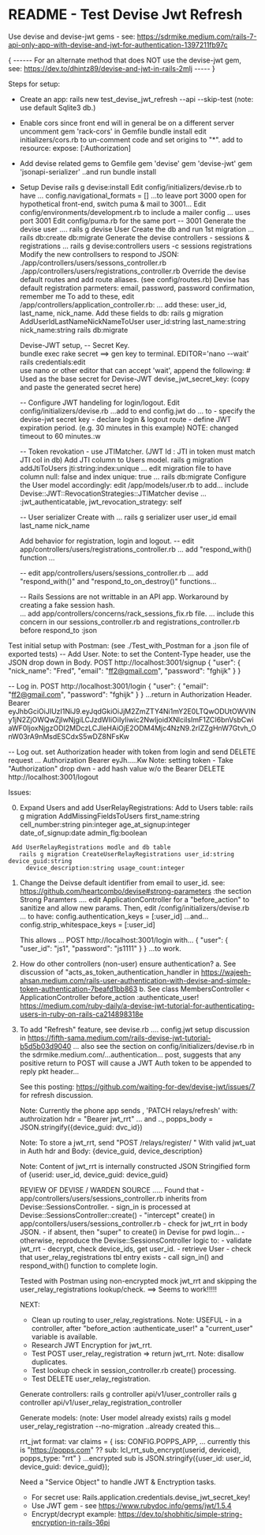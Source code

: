 # README - Test Devise Jwt Refresh 

Use devise and devise-jwt gems - see: 
  https://sdrmike.medium.com/rails-7-api-only-app-with-devise-and-jwt-for-authentication-1397211fb97c

{ ------ 
  For an alternate method that does NOT use the devise-jwt gem, see:
   https://dev.to/dhintz89/devise-and-jwt-in-rails-2mlj
 ----- }

Steps for setup:
  - Create an app:  rails new test_devise_jwt_refresh --api --skip-test
    (note: use default Sqlite3 db.)

  - Enable cors since front end will in general be on a different server
    uncomment  gem 'rack-cors' in Gemfile
    bundle install
    edit initializers/cors.rb  to
      un-comment code and set origins to "*".
      add to resource: expose: [:Authorization]

  - Add devise related gems to Gemfile
     gem 'devise'
     gem 'devise-jwt'
     gem 'jsonapi-serializer'
     ..and run   bundle install

  - Setup Devise
     rails g devise:install
     Edit config/initializers/devise.rb to have ... config.navigational_formats = []
     ...to leave port 3000 open for hypothetical front-end, switch puma & mail to 3001...
     Edit config/environments/development.rb  to include a mailer config ... uses port 3001
     Edit config/puma.rb    for the same port -- 3001
     Generate the devise user .... rails g devise User
     Create the db and run 1st migration ... rails db:create db:migrate
     Generate the devise controllers - sessions & registrations  ...
       rails g devise:controllers users -c sessions registrations
     Modify the new controllsers to respond to JSON:
      ./app/controllers/users/sessons_controller.rb 
      ./app/controllers/users/registrations_controller.rb 
     Override the devise default routes and add route aliases. (see config/routes.rb)
     Devise has default registration parmeters:
       email, password, password confirmation, remember me
     To add to these, edit  /app/controllers/application_controller.rb:
       ... add these: user_id, last_name, nick_name.
     Add these fields to db: 
       rails g migration AddUserIdLastNameNickNameToUser user_id:string last_name:string nick_name:string
       rails db:migrate

     Devise-JWT setup,
       -- Secret Key.  
         bundle exec rake secret   ==> gen key to terminal.
         EDITOR='nano --wait' rails credentials:edit  
          use nano or other editor that can accept 'wait', append the following:
            # Used as the base secret for Devise-JWT 
            devise_jwt_secret_key: (copy and paste the generated secret here)
            
       -- Configure JWT handeling for login/logout.
         Edit config/initializers/devise.rb  ...add to end config.jwt do ... to
            - specify the devise-jwt secret key
            - declare login & logout route
            - define JWT expiration period.  (e.g. 30 minutes in this example)
              NOTE: changed timeout to 60 minutes.:w

       -- Token revokation - use JTIMatcher.  (JWT Id : JTI in token must match JTI col in db)
         Add JTI column to Users model.
         rails g migration addJtiToUsers jti:string:index:unique
         ... edit migration file to have column null: false and index unique: true ...
         rails db:migrate
         Configure the User model accordingly:  edit /app/models/user.rb  to add...
            include Devise::JWT::RevocationStrategies::JTIMatcher
            devise ... :jwt_authenticatable, jwt_revocation_strategy: self

       -- User serializer
         Create with ... rails g serializer user user_id email last_name nick_name

     Add behavior for registration, login and logout.
       -- edit app/controllers/users/registrations_controller.rb
          ... add "respond_with() function ...

       -- edit app/controllers/users/sessions_controller.rb
          ... add "respond_with()" and "respond_to_on_destroy()" functions...

       -- Rails Sessions are not writtable in an API app.  Workaround by creating
          a fake session hash.  
          ... add app/controllers/concerns/rack_sessions_fix.rb file.
          ... include this concern in our sessions_controller.rb and 
              registrations_controller.rb before respond_to :json

Test initial setup with Postman:
  (see ./Test_with_Postman  for a .json file of exported tests)
  -- Add User.   Note: to set the Content-Type header, use the JSON drop down in Body.
     POST http://localhost:3001/signup
     { "user": { "nick_name": "Fred", "email": "ff2@gmail.com", "password": "fghijk" } }

  -- Log in. 
     POST http://localhost:3001/login
     { "user": { "email": "ff2@gmail.com", "password": "fghijk" } }
     ...return in Authorization Header.
     Bearer eyJhbGciOiJIUzI1NiJ9.eyJqdGkiOiJjM2ZmZTY4Ni1mY2E0LTQwODUtOWVlNy1jN2ZjOWQwZjIwNjgiLCJzdWIiOiIyIiwic2NwIjoidXNlciIsImF1ZCI6bnVsbCwiaWF0IjoxNjgzODI2MDczLCJleHAiOjE2ODM4Mjc4NzN9.2rIZZgHnW7Gtvh_OnW03rA9nMsdESCdxS5wDZ8NFsKw

  -- Log out.  set Authorization header with token from login and send DELETE request
      ... Authorization  Bearer eyJh.....Kw
       Note: setting token - Take "Authorization" drop dwn - add hash value w/o the Bearer
     DELETE http://localhost:3001/logout

Issues:

  00. Expand Users and add UserRelayRegistrations:
     Add to Users table:
       rails g migration AddMissingFieldsToUsers first_name:string cell_number:string 
            pin:integer age_at_signup:integer date_of_signup:date admin_flg:boolean

     Add UserRelayRegistrations modle and db table
       rails g migration CreateUserRelayRegistrations user_id:string device_guid:string 
         device_description:string usage_count:integer
  

  01. Change the Deivse default identifier from email to user_id.
      see: https://github.com/heartcombo/devise#strong-parameters :the section Strong Paramters
      .... edit ApplicationController for a "before_action" to sanitize and allow new params.
      Then, edit  /config/initializers/devise.rb  ...  to have:
          config.authentication_keys = [:user_id]
              ...and...
          config.strip_whitespace_keys = [:user_id]

      This allows ...  POST  http://localhost:3001/login   with...
       { "user": { "user_id": "js1", "password": "js1111" } }
      ...to work.

  02. How do other controllers (non-user) ensure authentication?
    a. See discussion of "acts_as_token_authentication_handler in
       https://wajeeh-ahsan.medium.com/rails-user-authentication-with-devise-and-simple-token-authentication-7beafd1bb863
    b. See class MembersController < ApplicationController
          before_action :authenticate_user!
       https://medium.com/ruby-daily/a-devise-jwt-tutorial-for-authenticating-users-in-ruby-on-rails-ca214898318e

  03. To add "Refresh" feature, see devise.rb   ....  config.jwt setup discussion in
      https://fifth-sama.medium.com/rails-devise-jwt-tutorial-b5d5b03d9040
      ... also see the section on config/initializers/devise.rb in the 
      sdrmike.medium.com/...authentication... post, suggests that any positive return to POST
      will cause a JWT Auth token to be appended to reply pkt header...

      See this posting: https://github.com/waiting-for-dev/devise-jwt/issues/7 for 
          refresh discussion.

      Note: Currently the phone app sends   , 'PATCH relays/refresh'
            with: authroization hdr = "Bearer jwt_rrt"  ... and .., 
            popps_body = JSON.stringify({device_guid: dvc_id})

      Note: To store a jwt_rrt, send  "POST /relays/register/ "
            With valid jwt_uat in Auth hdr and Body: {device_guid, device_description}

      Note: Content of jwt_rrt is
            internally constructed  JSON Stringified form of
             {userid: user_id, device_guid: device_guid}

      REVIEW OF DEVISE / WARDEN SOURCE .....
      Found that - app/controllers/users/sessions_controller.rb inherits
                   from Devise::SessionsController.
                 - sign_in is processed at Devise::SessionsController::create()
                 - "intercept" create() in app/contollers/users/sessions_controller.rb
                 - check for jwt_rrt in body JSON.
                 - if absent, then "super" to create() in Devise for pwd login...
                 - otherwise, reproduce the Devise::SessionsController logic to:
                   - validate jwt_rrt - decrypt, check device_ids, get user_id.
                   - retrieve User
                   - check that user_relay_registrations tbl entry exists
                   - call sign_in() and respond_with() function to complete login.

      Tested with Postman using non-encrypted mock jwt_rrt and skipping the
      user_relay_registrations lookup/check.   ==> Seems to work!!!!!

      NEXT:
      - Clean up routing to user_relay_registrations.
        Note: USEFUL - in a controller, after "before_action :authenticate_user!"
              a "current_user" variable is available.
      - Research JWT Encryption for jwt_rrt.
      - Test POST user_relay_registration  => return jwt_rrt.
        Note: disallow duplicates.
      - Test lookup check in session_controller.rb create() processing.
      - Test DELETE user_relay_registration.

      Generate controllers:
      rails g controller api/v1/user_controller
      rails g controller api/v1/user_relay_registration_controller

      Generate models: (note: User model already exists)
      rails g model user_relay_registration --no-migration   ..already created this...

      rrt_jwt format: 
        var claims = {
                iss: CONFIG.POPPS_APP,   ... currently this is "https://popps.com"  ??
                sub: lcl_rrt_sub_encrypt(userid, deviceid),
                popps_type: "rrt"
        }
      ...encrypted sub is  JSON.stringify({user_id: user_id, device_guid: device_guid});

      Need a "Service Object" to handle JWT & Enctryption tasks.
      - For secret use: Rails.application.credentials.devise_jwt_secret_key!
      - Use JWT gem - see https://www.rubydoc.info/gems/jwt/1.5.4
      - Encrypt/decrypt example: 
        https://dev.to/shobhitic/simple-string-encryption-in-rails-36pi



